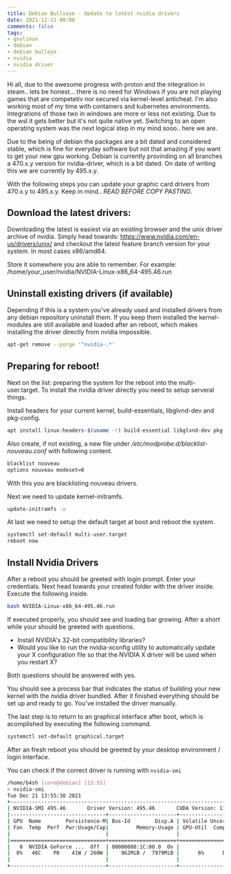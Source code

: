 ```yaml
---
title: Debian Bullseye - Update to latest nvidia drivers
date: 2021-12-21 00:00 
comments: false 
tags:
- gnulinux
- debian
- debian bulleye
- nvidia
- nvidia driver
---
```


Hi all, 
due to the awesome progress with proton and the integration in steam.. lets be honest... there is no need for Windows if you are not playing games that are competetiv nor secured via kernel-level anticheat. I'm also working most of my time with containers and kubernetes environments. Integrations of those two in windows are more or less not existing. Due to the wsl it gets better but it's not quite native yet. Switching to an open operating system was the next logical step in my mind sooo.. here we are. 

Due to the being of debian the packages are a bit dated and considered stable, which is fine for everyday software but not that amazing if you want to get your new gpu working. Debian is currently provinding on all branches a 470.x.y version for nvidia-driver, which is a bit dated. On date of writing this we are currently by 495.x.y.

With the following steps you can update your graphic card drivers from 470.x.y to 495.x.y. 
Keep in mind.. *READ BEFORE COPY PASTING*. 

## Download the latest drivers:

Downloading the latest is easiest via an existing browser and the unix driver archive of nvidia.
Simply head towards: https://www.nvidia.com/en-us/drivers/unix/ and checkout the latest feature branch version for your system. In most cases x86/amd64.

Store it somewhere you are able to remember. For example: /home/your_user/nvidia/NVIDIA-Linux-x86_64-495.46.run

## Uninstall existing drivers (if available)

Depending if this is a system you've already used and installed drivers from any debian repository uninstall them. If you keep them installed the kernel-modules are still available and loaded after an reboot, which makes installing the driver directly from nvidia  impossible.

````bash
apt-get remove --purge '^nvidia-.*'
````

## Preparing for reboot!

Next on the list: preparing the system for the reboot into the multi-user.target. 
To install the nvidia driver directly you need to setup serveral things.

Install headers for your current kernel, build-essentials, libglvnd-dev and pkg-config.

```bash
apt install linux-headers-$(uname -r) build-essential libglvnd-dev pkg-config
```

Also create, if not existing, a new file under */etc/modprobe.d/blacklist-nouveau.conf* with following content.
```bash
blacklist nouveau
options nouveau modeset=0
```
With this you are blacklisting nouveau drivers. 

Next we need to update kernel-initramfs.
```bash
update-initramfs -u
```

At last we need to setup the default target at boot and reboot the system.
```bash
systemctl set-default multi-user.target
reboot now
```

## Install Nvidia Drivers

After a reboot you should be greeted with login prompt. Enter your credentials.
Next head towards your created folder with the driver inside. Execute the following inside.

```bash
bash NVIDIA-Linux-x86_64-495.46.run
```

If executed properly, you should see and loading bar growing. After a short while your should be greeted with questions. 

* Install NVIDIA's 32-bit compatibility libraries?
* Would you like to run the nvidia-xconfig utility to automatically update your X configuration file so that the NVIDIA X driver will be used when you restart X? 

Both questions should be answered with yes. 

You should see a process bar that indicates the status of building your new kernel with the nvidia driver bundled. After it finished everything should be set up and ready to go.
You've installed the driver manually.

The last step is to return to an graphical interface after boot, which is acomplished by executing the following command.
```bash
systemctl set-default graphical.target
```

After an fresh reboot you should be greeted by your desktop environment / login interface.

You can check if the correct driver is running with `nvidia-smi`

```bash
/home/b4sh [core@debian] [13:55]
> nvidia-smi
Tue Dec 21 13:55:38 2021       
+-----------------------------------------------------------------------------+
| NVIDIA-SMI 495.46       Driver Version: 495.46       CUDA Version: 11.5     |
|-------------------------------+----------------------+----------------------+
| GPU  Name        Persistence-M| Bus-Id        Disp.A | Volatile Uncorr. ECC |
| Fan  Temp  Perf  Pwr:Usage/Cap|         Memory-Usage | GPU-Util  Compute M. |
|                               |                      |               MIG M. |
|===============================+======================+======================|
|   0  NVIDIA GeForce ...  Off  | 00000000:1C:00.0  On |                  N/A |
|  0%   46C    P0    41W / 260W |    962MiB /  7979MiB |      6%      Default |
|                               |                      |                  N/A |
+-------------------------------+----------------------+----------------------+
```